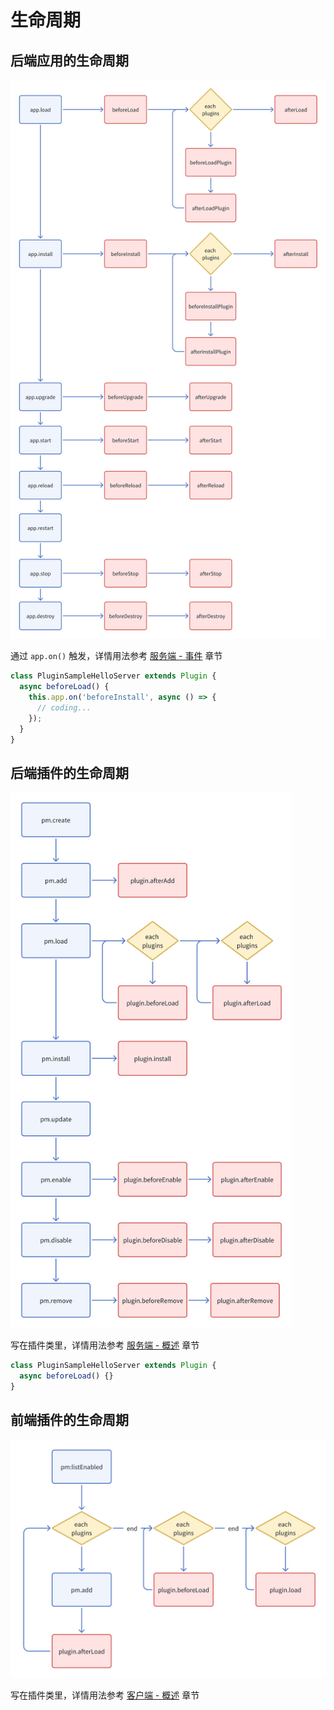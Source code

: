 # 生命周期

## 后端应用的生命周期

<img alt="后端应用的生命周期" src="./server/image-1.png" style="width: 700px;" />

通过 `app.on()` 触发，详情用法参考 [服务端 - 事件](/development/server/events) 章节

```ts
class PluginSampleHelloServer extends Plugin {
  async beforeLoad() {
    this.app.on('beforeInstall', async () => {
      // coding...
    });
  }
}
```

## 后端插件的生命周期

<img alt="后端插件的生命周期" src="./server/image.png" style="width: 450px;" />

写在插件类里，详情用法参考 [服务端 - 概述](/development/server) 章节

```ts
class PluginSampleHelloServer extends Plugin {
  async beforeLoad() {}
}
```

## 前端插件的生命周期

<img alt="前端插件的生命周期" src="./client/image.png" style="width: 550px;" />

写在插件类里，详情用法参考 [客户端 - 概述](/development/client) 章节
